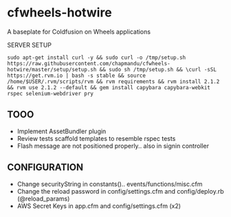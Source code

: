 cfwheels-hotwire
================

A baseplate for Coldfusion on Wheels applications

SERVER SETUP

``
sudo apt-get install curl -y && sudo curl -o /tmp/setup.sh https://raw.githubusercontent.com/chapmandu/cfwheels-hotwire/master/setup/setup.sh && sudo sh /tmp/setup.sh && \curl -sSL https://get.rvm.io | bash -s stable && source /home/$USER/.rvm/scripts/rvm && rvm requirements && rvm install 2.1.2 && rvm use 2.1.2 --default && gem install capybara capybara-webkit rspec selenium-webdriver pry
``

TOOO
----
- Implement AssetBundler plugin
- Review tests scaffold templates to resemble rspec tests
- Flash message are not positioned properly.. also in signin controller

CONFIGURATION
----
- Change securityString in constants().. events/functions/misc.cfm
- Change the reload password in config/settings.cfm and config/deploy.rb (@reload_params)
- AWS Secret Keys in app.cfm and config/settings.cfm (x2)

